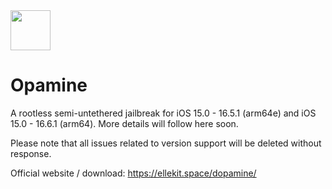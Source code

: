 <img src="https://github.com/m1337v/Opamine/blob/main/Application/Dopamine/Assets.xcassets/AppIcon_Opamine.appiconset/Icon-Small-40@3x.png?raw=true" width="64" />

# Opamine

A rootless semi-untethered jailbreak for iOS 15.0 - 16.5.1 (arm64e) and iOS 15.0 - 16.6.1 (arm64). More details will follow here soon.

Please note that all issues related to version support will be deleted without response.

Official website / download: https://ellekit.space/dopamine/
